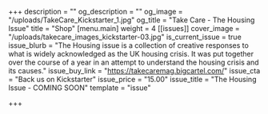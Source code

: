 +++
description = ""
og_description = ""
og_image = "/uploads/TakeCare_Kickstarter_1.jpg"
og_title = "Take Care - The Housing Issue"
title = "Shop"
[menu.main]
weight = 4
[[issues]]
cover_image = "/uploads/takecare_images_kickstarter-03.jpg"
is_current_issue = true
issue_blurb = "The Housing issue is a collection of creative responses to what is widely acknowledged as the UK housing crisis. It was put together over the course of a year in an attempt to understand the housing crisis and its causes."
issue_buy_link = "https://takecaremag.bigcartel.com/"
issue_cta = "Back us on Kickstarter"
issue_price = "15.00"
issue_title = "The Housing Issue - COMING SOON"
template = "issue"

+++
